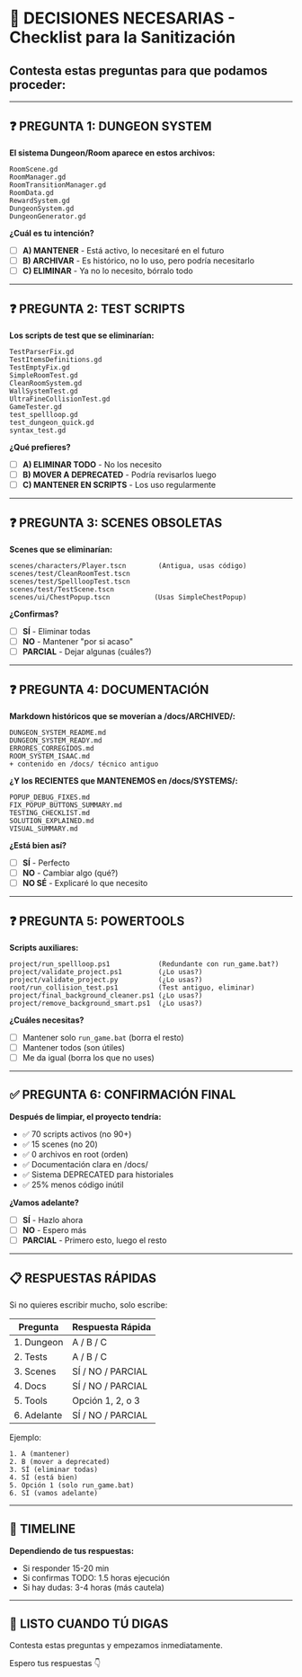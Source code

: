 # 🔑 DECISIONES NECESARIAS - Checklist para la Sanitización

## Contesta estas preguntas para que podamos proceder:

---

## ❓ PREGUNTA 1: DUNGEON SYSTEM

**El sistema Dungeon/Room aparece en estos archivos:**
```
RoomScene.gd
RoomManager.gd
RoomTransitionManager.gd
RoomData.gd
RewardSystem.gd
DungeonSystem.gd
DungeonGenerator.gd
```

**¿Cuál es tu intención?**

- [ ] **A) MANTENER** - Está activo, lo necesitaré en el futuro
- [ ] **B) ARCHIVAR** - Es histórico, no lo uso, pero podría necesitarlo
- [ ] **C) ELIMINAR** - Ya no lo necesito, bórralo todo

---

## ❓ PREGUNTA 2: TEST SCRIPTS

**Los scripts de test que se eliminarían:**
```
TestParserFix.gd
TestItemsDefinitions.gd
TestEmptyFix.gd
SimpleRoomTest.gd
CleanRoomSystem.gd
WallSystemTest.gd
UltraFineCollisionTest.gd
GameTester.gd
test_spellloop.gd
test_dungeon_quick.gd
syntax_test.gd
```

**¿Qué prefieres?**

- [ ] **A) ELIMINAR TODO** - No los necesito
- [ ] **B) MOVER A DEPRECATED** - Podría revisarlos luego
- [ ] **C) MANTENER EN SCRIPTS** - Los uso regularmente

---

## ❓ PREGUNTA 3: SCENES OBSOLETAS

**Scenes que se eliminarían:**
```
scenes/characters/Player.tscn        (Antigua, usas código)
scenes/test/CleanRoomTest.tscn
scenes/test/SpellloopTest.tscn
scenes/test/TestScene.tscn
scenes/ui/ChestPopup.tscn           (Usas SimpleChestPopup)
```

**¿Confirmas?**

- [ ] **SÍ** - Eliminar todas
- [ ] **NO** - Mantener "por si acaso"
- [ ] **PARCIAL** - Dejar algunas (cuáles?)

---

## ❓ PREGUNTA 4: DOCUMENTACIÓN

**Markdown históricos que se moverían a /docs/ARCHIVED/:**
```
DUNGEON_SYSTEM_README.md
DUNGEON_SYSTEM_READY.md
ERRORES_CORREGIDOS.md
ROOM_SYSTEM_ISAAC.md
+ contenido en /docs/ técnico antiguo
```

**¿Y los RECIENTES que MANTENEMOS en /docs/SYSTEMS/:**
```
POPUP_DEBUG_FIXES.md
FIX_POPUP_BUTTONS_SUMMARY.md
TESTING_CHECKLIST.md
SOLUTION_EXPLAINED.md
VISUAL_SUMMARY.md
```

**¿Está bien así?**

- [ ] **SÍ** - Perfecto
- [ ] **NO** - Cambiar algo (qué?)
- [ ] **NO SÉ** - Explicaré lo que necesito

---

## ❓ PREGUNTA 5: POWERTOOLS

**Scripts auxiliares:**
```
project/run_spellloop.ps1            (Redundante con run_game.bat?)
project/validate_project.ps1         (¿Lo usas?)
project/validate_project.py          (¿Lo usas?)
root/run_collision_test.ps1          (Test antiguo, eliminar)
project/final_background_cleaner.ps1 (¿Lo usas?)
project/remove_background_smart.ps1  (¿Lo usas?)
```

**¿Cuáles necesitas?**

- [ ] Mantener solo `run_game.bat` (borra el resto)
- [ ] Mantener todos (son útiles)
- [ ] Me da igual (borra los que no uses)

---

## ✅ PREGUNTA 6: CONFIRMACIÓN FINAL

**Después de limpiar, el proyecto tendría:**

- ✅ 70 scripts activos (no 90+)
- ✅ 15 scenes (no 20)
- ✅ 0 archivos en root (orden)
- ✅ Documentación clara en /docs/
- ✅ Sistema DEPRECATED para historiales
- ✅ 25% menos código inútil

**¿Vamos adelante?**

- [ ] **SÍ** - Hazlo ahora
- [ ] **NO** - Espero más
- [ ] **PARCIAL** - Primero esto, luego el resto

---

## 📋 RESPUESTAS RÁPIDAS

Si no quieres escribir mucho, solo escribe:

| Pregunta | Respuesta Rápida |
|----------|------------------|
| 1. Dungeon | A / B / C |
| 2. Tests | A / B / C |
| 3. Scenes | SÍ / NO / PARCIAL |
| 4. Docs | SÍ / NO / PARCIAL |
| 5. Tools | Opción 1, 2, o 3 |
| 6. Adelante | SÍ / NO / PARCIAL |

Ejemplo:
```
1. A (mantener)
2. B (mover a deprecated)
3. SÍ (eliminar todas)
4. SÍ (está bien)
5. Opción 1 (solo run_game.bat)
6. SÍ (vamos adelante)
```

---

## 🎯 TIMELINE

**Dependiendo de tus respuestas:**

- Si responder 15-20 min
- Si confirmas TODO: 1.5 horas ejecución
- Si hay dudas: 3-4 horas (más cautela)

---

## 🚀 LISTO CUANDO TÚ DIGAS

Contesta estas preguntas y empezamos inmediatamente.

Espero tus respuestas 👇
